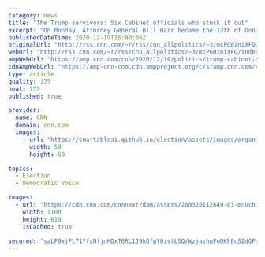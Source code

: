 ```yaml
---
category: news
title: "The Trump survivors: Six Cabinet officials who stuck it out"
excerpt: "On Monday, Attorney General Bill Barr became the 12th of Donald Trump's Senate-confirmed Cabinet members either to resign or be fired by the President.\n    \n"
publishedDateTime: 2020-12-19T16:00:06Z
originalUrl: "http://rss.cnn.com/~r/rss/cnn_allpolitics/~3/mcPG0ZniXFQ/index.html"
webUrl: "http://rss.cnn.com/~r/rss/cnn_allpolitics/~3/mcPG0ZniXFQ/index.html"
ampWebUrl: "https://amp.cnn.com/cnn/2020/12/19/politics/trump-cabinet-survivors/index.html"
cdnAmpWebUrl: "https://amp-cnn-com.cdn.ampproject.org/c/s/amp.cnn.com/cnn/2020/12/19/politics/trump-cabinet-survivors/index.html"
type: article
quality: 175
heat: 175
published: true

provider:
  name: CNN
  domain: cnn.com
  images:
    - url: "https://smartableai.github.io/election/assets/images/organizations/cnn.com-50x50.jpg"
      width: 50
      height: 50

topics:
  - Election
  - Democratic Voice

images:
  - url: "https://cdn.cnn.com/cnnnext/dam/assets/200320112649-01-mnuchin-0317-super-tease.jpg"
    width: 1100
    height: 619
    isCached: true

secured: "saLF9xjFL71YfxNfjnHDxT6RL1J9kOfpY0ivtL5Q/WzjazhuFoDKh8uSZdGFoyO4okWZZ+430CvitYvZEKegBP6lBoQvovephkUwlwrS7af5VPW6VahSJ2bzS94FE4XkZbRb0H1RU3on0MgxXJVql+6mQOyCGKoWm+RC4AMtX6fAiIZpsThJ+lKdvW19CQHl+CdMESD5nYyBG7dRsoOgnLQiZBW6IQLRZrIgThLd9mXuN08kAmh11efok1k/21ILGIknIB0TCjSwN5GGAtFfFMixWdYrbydJYFxh7VXZTB+e3lff/eHiMGz73nu0nYDj1sWdI9HQuiAtniOIsCaYCLz/QEy4QLXB4mH6X+qtJ/c=;0m2A92QTn7EMTCKjGF+/vw=="
---
```


